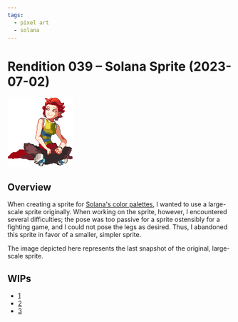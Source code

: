 ```yaml
---
tags:
  - pixel art
  - solana
---
```


# Rendition 039 – Solana Sprite (2023-07-02)

<img src="assets/2023-07-02_image-073.png">

## Overview

When creating a sprite for [Solana's color palettes](2023-07-05_rendition-038_fighting-game-palettes.md), I wanted to use a large-scale sprite originally. When working on the sprite, however, I encountered several difficulties; the pose was too passive for a sprite ostensibly for a fighting game, and I could not pose the legs as desired. Thus, I abandoned this sprite in favor of a smaller, simpler sprite.

The image depicted here represents the last snapshot of the original, large-scale sprite.

## WIPs

- [1](https://cdn.discordapp.com/attachments/1031694106717589544/1125136876513284146/image.png)
- [2](https://cdn.discordapp.com/attachments/1031694106717589544/1125242310800711761/image.png)
- [3](https://cdn.discordapp.com/attachments/1031694106717589544/1125265441326108692/image.png)

